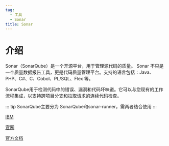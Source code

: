 ```yaml
---
tag:
  - 工具
  - Sonar
title: Sonar
---
```


# 介绍
Sonar（SonarQube）是一个开源平台，用于管理源代码的质量。
Sonar 不只是一个质量数据报告工具，更是代码质量管理平台。支持的语言包括：Java、PHP、C#、C、Cobol、PL/SQL、Flex 等。

SonarQube用于检测代码中的错误、漏洞和代码坏味道。它可以与您现有的工作流程集成，以支持跨项目分支和拉取请求的连续代码检查。

::: tip
SonarQube主要分为 SonarQube和sonar-runner，需两者结合使用
:::


[IBM](https://developer.ibm.com/zh/articles/j-lo-sonar/) 

[官网](https://www.sonarqube.org/)

[官方文档](https://docs.sonarqube.org/latest/)
